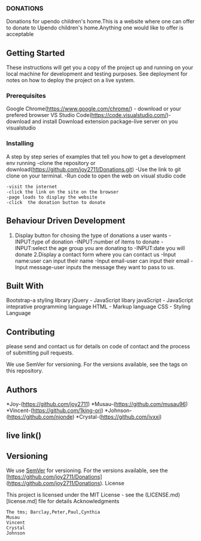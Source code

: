 
### DONATIONS
Donations for upendo children's home.This is a website where one can offer to donate to Upendo children's home.Anything one would like to offer is acceptable
## Getting Started

These instructions will get you a copy of the project up and running on your local machine for development and testing purposes. See deployment for notes on how to deploy the project on a live system.

### Prerequisites

Google Chrome(https://www.google.com/chrome/) - download or your prefered browser
VS Studio Code(https://code.visualstudio.com/)-download and install
Download extension package-live server on you visualstudio


### Installing

A step by step series of examples that tell you how to get a development env running
-clone the repository or download(https://github.com/joy2711/Donations.git)
-Use the link to git clone on your terminal.
-Run code to open the web on visual studio code 
```
-visit the internet
-click the link on the site on the browser
-page loads to display the website
-click  the donation button to donate
```
## Behaviour Driven Development
1. Display button for chosing the type of donations a user wants
 -INPUT:type of donation
 -INPUT:number of items to donate
 -INPUT:select the age group you are donating to
 -INPUT:date you will donate
2.Display a contact form where you  can contact us
 -Input name:user can input their name
 -Input email-user can input their email 
 -Input message-user inputs the message they want to pass to us.
## Built With

    
Bootstrap-a styling library
jQuery - JavaScript libary
javaScript - JavaScript inteprative programming language
HTML - Markup language
CSS - Styling Language

## Contributing

please send and contact us for details on code of contact and the process of submitting pull requests. 

We use SemVer for versioning. For the versions available, see the tags on this repository.
## Authors

*Joy-(https://github.com/joy2711)
*Musau-(https://github.com/musau96)
*Vincent-(https://github.com/1king-ori)
*Johnson-(https://github.com/njonde)
*Crystal-(https://github.com/ivxxi)
## live link()

## Versioning

We use [SemVer](http://semver.org/) for versioning. For the versions available, see the [https://github.com/joy2711/Donations] (https://github.com/joy2711/Donations). 
License

This project is licensed under the MIT License - see the (LICENSE.md)[license.md] file for details
Acknowledgments

    The tms; Barclay,Peter,Paul,Cynthia
    Musau
    Vincent
    Crystal
    Johnson
